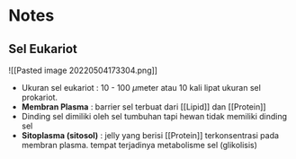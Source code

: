 # Notes
## Sel Eukariot
![[Pasted image 20220504173304.png]]

- Ukuran sel eukariot : 10 - 100 $\mu$meter atau 10 kali lipat ukuran sel prokariot.
- **Membran Plasma** : barrier sel terbuat dari [[Lipid]] dan [[Protein]]
- Dinding sel dimiliki oleh sel tumbuhan tapi hewan tidak memiliki dinding sel
- **Sitoplasma (sitosol)** : jelly yang berisi [[Protein]] terkonsentrasi pada membran plasma. tempat terjadinya metabolisme sel (glikolisis)